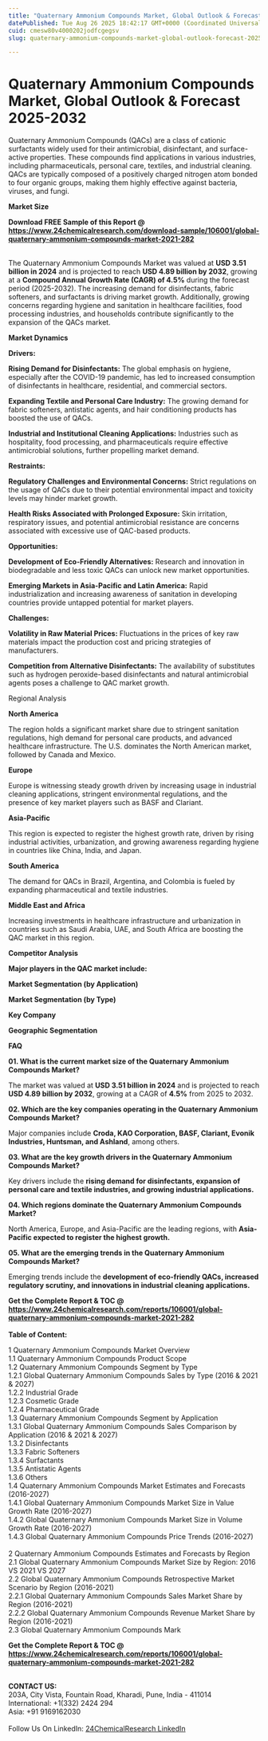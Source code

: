 ```yaml
---
title: "Quaternary Ammonium Compounds Market, Global Outlook & Forecast 2025-2032"
datePublished: Tue Aug 26 2025 18:42:17 GMT+0000 (Coordinated Universal Time)
cuid: cmesw80v4000202jodfcgegsv
slug: quaternary-ammonium-compounds-market-global-outlook-forecast-2025-2032-1

---
```


# Quaternary Ammonium Compounds Market, Global Outlook & Forecast 2025-2032

<p>Quaternary Ammonium Compounds (QACs) are a class of cationic surfactants widely used for their antimicrobial, disinfectant, and surface-active properties. These compounds find applications in various industries, including pharmaceuticals, personal care, textiles, and industrial cleaning. QACs are typically composed of a positively charged nitrogen atom bonded to four organic groups, making them highly effective against bacteria, viruses, and fungi.</p><p>
<strong>Market Size</strong></p><p>
</p><div><b>Download FREE Sample of this Report @ 
            <a href="https://www.24chemicalresearch.com/download-sample/106001/global-quaternary-ammonium-compounds-market-2021-282">
            https://www.24chemicalresearch.com/download-sample/106001/global-quaternary-ammonium-compounds-market-2021-282</a></b></div><br><p>The Quaternary Ammonium Compounds Market was valued at <strong>USD 3.51 billion in 2024</strong> and is projected to reach <strong>USD 4.89 billion by 2032</strong>, growing at a <strong>Compound Annual Growth Rate (CAGR) of 4.5%</strong> during the forecast period (2025-2032). The increasing demand for disinfectants, fabric softeners, and surfactants is driving market growth. Additionally, growing concerns regarding hygiene and sanitation in healthcare facilities, food processing industries, and households contribute significantly to the expansion of the QACs market.</p><p>
<strong>Market Dynamics</strong></p><p>
<strong>Drivers:</strong></p><p>
</p><p><strong>Rising Demand for Disinfectants:</strong> The global emphasis on hygiene, especially after the COVID-19 pandemic, has led to increased consumption of disinfectants in healthcare, residential, and commercial sectors.</p><p><strong>Expanding Textile and Personal Care Industry:</strong> The growing demand for fabric softeners, antistatic agents, and hair conditioning products has boosted the use of QACs.</p><p><strong>Industrial and Institutional Cleaning Applications:</strong> Industries such as hospitality, food processing, and pharmaceuticals require effective antimicrobial solutions, further propelling market demand.</p><p>
<strong>Restraints:</strong></p><p>
</p><p><strong>Regulatory Challenges and Environmental Concerns:</strong> Strict regulations on the usage of QACs due to their potential environmental impact and toxicity levels may hinder market growth.</p><p><strong>Health Risks Associated with Prolonged Exposure:</strong> Skin irritation, respiratory issues, and potential antimicrobial resistance are concerns associated with excessive use of QAC-based products.</p><p>
<strong>Opportunities:</strong></p><p>
</p><p><strong>Development of Eco-Friendly Alternatives:</strong> Research and innovation in biodegradable and less toxic QACs can unlock new market opportunities.</p><p><strong>Emerging Markets in Asia-Pacific and Latin America:</strong> Rapid industrialization and increasing awareness of sanitation in developing countries provide untapped potential for market players.</p><p>
<strong>Challenges:</strong></p><p>
</p><p><strong>Volatility in Raw Material Prices:</strong> Fluctuations in the prices of key raw materials impact the production cost and pricing strategies of manufacturers.</p><p><strong>Competition from Alternative Disinfectants:</strong> The availability of substitutes such as hydrogen peroxide-based disinfectants and natural antimicrobial agents poses a challenge to QAC market growth.</p><p>
Regional Analysis</p><p>
<strong>North America</strong></p><p>
</p><p>The region holds a significant market share due to stringent sanitation regulations, high demand for personal care products, and advanced healthcare infrastructure. The U.S. dominates the North American market, followed by Canada and Mexico.</p><p>
<strong>Europe</strong></p><p>
</p><p>Europe is witnessing steady growth driven by increasing usage in industrial cleaning applications, stringent environmental regulations, and the presence of key market players such as BASF and Clariant.</p><p>
<strong>Asia-Pacific</strong></p><p>
</p><p>This region is expected to register the highest growth rate, driven by rising industrial activities, urbanization, and growing awareness regarding hygiene in countries like China, India, and Japan.</p><p>
<strong>South America</strong></p><p>
</p><p>The demand for QACs in Brazil, Argentina, and Colombia is fueled by expanding pharmaceutical and textile industries.</p><p>
<strong>Middle East and Africa</strong></p><p>
</p><p>Increasing investments in healthcare infrastructure and urbanization in countries such as Saudi Arabia, UAE, and South Africa are boosting the QAC market in this region.</p><p>
<strong>Competitor Analysis</strong></p><p>
</p><p><strong>Major players in the QAC market include:</strong></p><p>
</p><p>
<strong>Market Segmentation (by Application)</strong></p><p>
</p><p>
<strong>Market Segmentation (by Type)</strong></p><p>
</p><p>
<strong>Key Company</strong></p><p>
</p><p>
<strong>Geographic Segmentation</strong></p><p>
</p><p>
<strong>FAQ</strong></p><p>
<strong>01. What is the current market size of the Quaternary Ammonium Compounds Market?</strong></p><p>
</p><p>The market was valued at <strong>USD 3.51 billion in 2024</strong> and is projected to reach <strong>USD 4.89 billion by 2032</strong>, growing at a CAGR of <strong>4.5%</strong> from 2025 to 2032.</p><p>
<strong>02. Which are the key companies operating in the Quaternary Ammonium Compounds Market?</strong></p><p>
</p><p>Major companies include <strong>Croda, KAO Corporation, BASF, Clariant, Evonik Industries, Huntsman, and Ashland</strong>, among others.</p><p>
<strong>03. What are the key growth drivers in the Quaternary Ammonium Compounds Market?</strong></p><p>
</p><p>Key drivers include the <strong>rising demand for disinfectants, expansion of personal care and textile industries, and growing industrial applications.</strong></p><p>
<strong>04. Which regions dominate the Quaternary Ammonium Compounds Market?</strong></p><p>
</p><p>North America, Europe, and Asia-Pacific are the leading regions, with <strong>Asia-Pacific expected to register the highest growth.</strong></p><p>
<strong>05. What are the emerging trends in the Quaternary Ammonium Compounds Market?</strong></p><p>
</p><p>Emerging trends include the <strong>development of eco-friendly QACs, increased regulatory scrutiny, and innovations in industrial cleaning applications.</strong></p>

<div><b>Get the Complete Report & TOC @ 
            <a href="https://www.24chemicalresearch.com/reports/106001/global-quaternary-ammonium-compounds-market-2021-282">
            https://www.24chemicalresearch.com/reports/106001/global-quaternary-ammonium-compounds-market-2021-282</a></b></div><br>
            <b>Table of Content:</b><p>1 Quaternary Ammonium Compounds Market Overview<br />
    1.1 Quaternary Ammonium Compounds Product Scope<br />
    1.2 Quaternary Ammonium Compounds Segment by Type<br />
        1.2.1 Global Quaternary Ammonium Compounds Sales by Type (2016 & 2021 & 2027)<br />
        1.2.2 Industrial Grade<br />
        1.2.3 Cosmetic Grade<br />
        1.2.4 Pharmaceutical Grade<br />
    1.3 Quaternary Ammonium Compounds Segment by Application<br />
        1.3.1 Global Quaternary Ammonium Compounds Sales Comparison by Application (2016 & 2021 & 2027)<br />
        1.3.2 Disinfectants<br />
        1.3.3 Fabric Softeners<br />
        1.3.4 Surfactants<br />
        1.3.5 Antistatic Agents<br />
        1.3.6 Others<br />
    1.4 Quaternary Ammonium Compounds Market Estimates and Forecasts (2016-2027)<br />
        1.4.1 Global Quaternary Ammonium Compounds Market Size in Value Growth Rate (2016-2027)<br />
        1.4.2 Global Quaternary Ammonium Compounds Market Size in Volume Growth Rate (2016-2027)<br />
        1.4.3 Global Quaternary Ammonium Compounds Price Trends (2016-2027)<br />
<br />
2 Quaternary Ammonium Compounds Estimates and Forecasts by Region<br />
    2.1 Global Quaternary Ammonium Compounds Market Size by Region: 2016 VS 2021 VS 2027<br />
    2.2 Global Quaternary Ammonium Compounds Retrospective Market Scenario by Region (2016-2021)<br />
        2.2.1 Global Quaternary Ammonium Compounds Sales Market Share by Region (2016-2021)<br />
        2.2.2 Global Quaternary Ammonium Compounds Revenue Market Share by Region (2016-2021)<br />
    2.3 Global Quaternary Ammonium Compounds Mark</p>

<div><b>Get the Complete Report & TOC @ 
            <a href="https://www.24chemicalresearch.com/reports/106001/global-quaternary-ammonium-compounds-market-2021-282">
            https://www.24chemicalresearch.com/reports/106001/global-quaternary-ammonium-compounds-market-2021-282</a></b></div><br>

<b>CONTACT US:</b><br>
            203A, City Vista, Fountain Road, Kharadi, Pune, India - 411014<br>
            International: +1(332) 2424 294<br>
            Asia: +91 9169162030 <br><br>
            Follow Us On LinkedIn: <a href="https://www.linkedin.com/company/24chemicalresearch/">24ChemicalResearch LinkedIn</a>